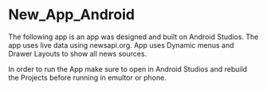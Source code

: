 # New_App_Android
The following app is an app was designed and built on Android Studios.
The app uses live data using newsapi.org.
App uses Dynamic menus and Drawer Layouts to show all news sources.

In order to run the App make sure to open in Android Studios and rebuild the Projects before running in emultor or phone.




